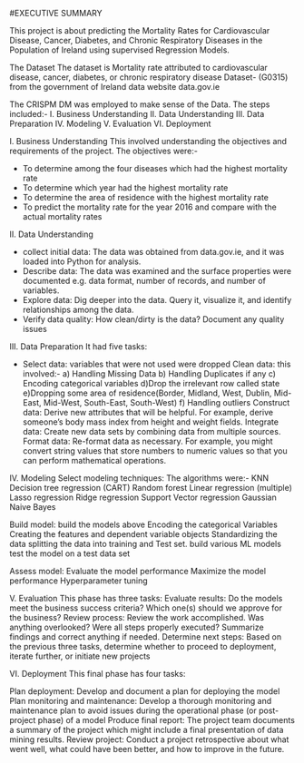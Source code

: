 #EXECUTIVE SUMMARY

This project is about predicting the Mortality Rates for Cardiovascular Disease, Cancer, Diabetes, and Chronic Respiratory Diseases in the Population of Ireland using supervised Regression Models.

The Dataset
The dataset is Mortality rate attributed to cardiovascular disease, cancer, diabetes, or chronic respiratory disease Dataset- (G0315) from the government of Ireland data website data.gov.ie

The CRISPM DM was employed to make sense of the Data. The steps included:-
I. Business Understanding
II. Data Understanding
III. Data Preparation
IV. Modeling
V. Evaluation
VI. Deployment

I. Business Understanding
This involved understanding the objectives and requirements of the project. The objectives were:-
- To determine among the four diseases which had the highest mortality rate
- To determine which year had the highest mortality rate
- To determine the area of residence with the highest mortality rate
- To predict the mortality rate for the year 2016 and compare with the actual mortality rates
  
II. Data Understanding
- collect initial data: The data was obtained from data.gov.ie, and it was loaded into Python for analysis.
- Describe data: The data was examined and the surface properties were documented e.g. data format, number of records, and number of variables.
- Explore data: Dig deeper into the data. Query it, visualize it, and identify relationships among the data.
- Verify data quality: How clean/dirty is the data? Document any quality issues
  
III. Data Preparation
It had five tasks:
- Select data: variables that were not used were dropped
Clean data: this involved:-
a) Handling Missing Data
b) Handling Duplicates if any
c) Encoding categorical variables
d)Drop the irrelevant row called state
e)Dropping some area of residence(Border, Midland, West, Dublin, Mid-East, Mid-West, South-East, South-West)
f) Handling outliers
Construct data: Derive new attributes that will be helpful. For example, derive someone’s body mass index from height and weight fields.
Integrate data: Create new data sets by combining data from multiple sources.
Format data: Re-format data as necessary. For example, you might convert string values that store numbers to numeric values so that you can perform mathematical operations.

IV. Modeling
Select modeling techniques: The algorithms were:-
KNN
Decision tree regression (CART)
Random forest
Linear regression (multiple)
Lasso regression
Ridge regression
Support Vector regression
Gaussian Naive Bayes

Build model: build the models above
Encoding the categorical Variables
Creating the features and dependent variable objects
Standardizing the data
splitting the data into training and Test set.
build various ML models
test the model on a test data set

Assess model: 
Evaluate the model performance
Maximize the model performance
Hyperparameter tuning

V. Evaluation
This phase has three tasks:
Evaluate results: Do the models meet the business success criteria? Which one(s) should we approve for the business?
Review process: Review the work accomplished. Was anything overlooked? Were all steps properly executed? Summarize findings and correct anything if needed.
Determine next steps: Based on the previous three tasks, determine whether to proceed to deployment, iterate further, or initiate new projects

VI. Deployment
 This final phase has four tasks:

Plan deployment: Develop and document a plan for deploying the model
Plan monitoring and maintenance: Develop a thorough monitoring and maintenance plan to avoid issues during the operational phase (or post-project phase) of a model
Produce final report: The project team documents a summary of the project which might include a final presentation of data mining results.
Review project: Conduct a project retrospective about what went well, what could have been better, and how to improve in the future.

